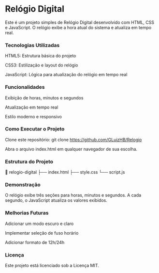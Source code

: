 # Relógio Digital

Este é um projeto simples de Relógio Digital desenvolvido com HTML, CSS e JavaScript. O relógio exibe a hora atual do sistema e atualiza em tempo real.

### Tecnologias Utilizadas

HTML5: Estrutura básica do projeto

CSS3: Estilização e layout do relógio

JavaScript: Lógica para atualização do relógio em tempo real

### Funcionalidades

Exibição de horas, minutos e segundos

Atualização em tempo real

Estilo moderno e responsivo

### Como Executar o Projeto

Clone este repositório: git clone <https://github.com/GLuizHB/Relogio>

Abra o arquivo index.html em qualquer navegador de sua escolha.

### Estrutura do Projeto

📂 relogio-digital
├── index.html
├── style.css
└── script.js

### Demonstração

O relógio exibe três seções para horas, minutos e segundos. A cada segundo, o JavaScript atualiza os valores exibidos.

### Melhorias Futuras

Adicionar um modo escuro e claro

Implementar seleção de fuso horário

Adicionar formato de 12h/24h

### Licença

Este projeto está licenciado sob a Licença MIT.

